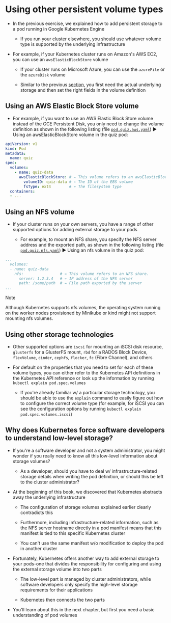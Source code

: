 # Using other persistent volume types

* In the previous exercise, we explained how to add persistent storage to a pod running in Google Kubernetes Engine

  * If you run your cluster elsewhere, you should use whatever volume type is supported by the underlying infrastructure

* For example, if your Kubernetes cluster runs on Amazon's AWS EC2, you can use an `awsElasticBlockStore` volume

  * If your cluster runs on Microsoft Azure, you can use the `azureFile` or the `azureDisk` volume

  * Similar to the previous [section](../google-compute-engine-persistent-disk), you first need the actual underlying storage and then set the right fields in the volume definition

## Using an AWS Elastic Block Store volume

* For example, if you want to use an AWS Elastic Block Store volume instead of the GCE Persistent Disk, you only need to change the volume definition as shown in the following listing (file [`pod.quiz.aws.yaml`](./pod.quiz.aws.yaml)) ▶︎ Using an awsElasticBlockStore volume in the quiz pod:

```yaml
apiVersion: v1
kind: Pod
metadata:
  name: quiz
spec:
  volumes:
    - name: quiz-data
      awsElasticBlockStore: # ← This volume refers to an awsElasticBlockStore.
        volumeID: quiz-data # ← The ID of the EBS volume
        fsType: ext4        # ← The filesystem type
  containers:
  - ...
```

## Using an NFS volume

* If your cluster runs on your own servers, you have a range of other supported options for adding external storage to your pods

  * For example, to mount an NFS share, you specify the NFS server address and the exported path, as shown in the following listing (file [`pod.quiz.nfs.yaml`](./pod.quiz.nfs.yaml)) ▶︎ Using an nfs volume in the quiz pod:

```yaml
...
  volumes:
  - name: quiz-data
    nfs:                # ← This volume refers to an NFS share.
      server: 1.2.3.4   # ← IP address of the NFS server
      path: /some/path  # ← File path exported by the server
...
```

> [!NOTE]
> 
> Although Kubernetes supports nfs volumes, the operating system running on the worker nodes provisioned by Minikube or kind might not support mounting nfs volumes.

## Using other storage technologies

* Other supported options are `iscsi` for mounting an iSCSI disk resource, `glusterfs` for a GlusterFS mount, `rbd` for a RADOS Block Device, `flexVolume`, `cinder`, `cephfs`, `flocker`, `fc` (Fibre Channel), and others

* For default on the properties that you need to set for each of these volume types, you can either refer to the Kubernetes API definitions in the Kubernetes API reference or look up the information by running `kubectl explain pod.spec.volumes`

  * If you're already familiar w/ a particular storage technology, you should be able to use the `explain` command to easily figure out how to configure the correct volume type (for example, for iSCSI you can see the configuration options by running `kubectl explain pod.spec.volumes.iscsi`)

## Why does Kubernetes force software developers to understand low-level storage?

* If you're a software developer and not a system administrator, you might wonder if you really need to know all this low-level information about storage volumes?

  * As a developer, should you have to deal w/ infrastructure-related storage details when writing the pod definition, or should this be left to the cluster administrator?

* At the beginning of this book, we discovered that Kubernetes abstracts away the underlying infrastructure

  * The configuration of storage volumes explained earlier clearly contradicts this

  * Furthermore, including infrastructure-related information, such as the NFS server hostname directly in a pod manifest means that this manifest is tied to this specific Kubernetes cluster

  * You can't use the same manifest w/o modification to deploy the pod in another cluster

* Fortunately, Kubernetes offers another way to add external storage to your pods-one that divides the responsibility for configuring and using the external storage volume into two parts

  * The low-level part is managed by cluster administrators, while software developers only specify the high-level storage requirements for their applications

  * Kubernetes then connects the two parts

* You'll learn about this in the next chapter, but first you need a basic understanding of pod volumes
